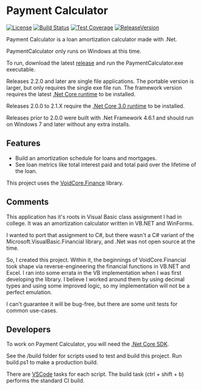 # Payment Calculator

[![License](https://img.shields.io/github/license/void-type/PaymentCalculator.svg?style=flat-square)](https://github.com/void-type/PaymentCalculator/blob/master/LICENSE.txt)
[![Build Status](https://img.shields.io/azure-devops/build/void-type/PaymentCalculator/5.svg?style=flat-square)](https://dev.azure.com/void-type/PaymentCalculator/_build/latest?definitionId=5&branchName=master)
[![Test Coverage](https://img.shields.io/azure-devops/coverage/void-type/PaymentCalculator/5.svg?style=flat-square)](https://dev.azure.com/void-type/PaymentCalculator/_build/latest?definitionId=5&branchName=master)
[![ReleaseVersion](https://img.shields.io/github/release/void-type/PaymentCalculator.svg?style=flat-square)](https://github.com/void-type/PaymentCalculator/releases)

Payment Calculator is a loan amortization calculator made with .Net.

PaymentCalculator only runs on Windows at this time.

To run, download the latest [release](https://github.com/void-type/PaymentCalculator/releases) and run the PaymentCalculator.exe executable.

Releases 2.2.0 and later are single file applications. The portable version is larger, but only requires the single exe file run. The framework version requires the latest [.Net Core runtime](https://dotnet.microsoft.com/download) to be installed.

Releases 2.0.0 to 2.1.X require the [.Net Core 3.0 runtime](https://dotnet.microsoft.com/download/dotnet-core/3.0) to be installed.

Releases prior to 2.0.0 were built with .Net Framework 4.6.1 and should run on Windows 7 and later without any extra installs.

## Features

* Build an amortization schedule for loans and mortgages.
* See loan metrics like total interest paid and total paid over the lifetime of the loan.

This project uses the [VoidCore.Finance](https://github.com/void-type/VoidCore) library.

## Comments

This application has it's roots in Visual Basic class assignment I had in college. It was an amortization calculator written in VB.NET and WinForms.

I wanted to port that assignment to C#, but there wasn't a C# variant of the Microsoft.VisualBasic.Financial library, and .Net was not open source at the time.

So, I created this project. Within it, the beginnings of VoidCore.Financial took shape via reverse-engineering the financial functions in VB.NET and Excel. I ran into some errata in the VB implementation when I was first developing the library. I believe I worked around them by using decimal types and using some improved logic, so my implementation will not be a perfect emulation.

I can't guarantee it will be bug-free, but there are some unit tests for common use-cases.

## Developers

To work on Payment Calculator, you will need the [.Net Core SDK](https://dotnet.microsoft.com/download).

See the /build folder for scripts used to test and build this project. Run build.ps1 to make a production build.

There are [VSCode](https://code.visualstudio.com/) tasks for each script. The build task (ctrl + shift + b) performs the standard CI build.
